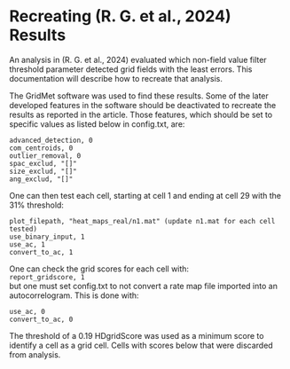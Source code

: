 Recreating (R. G. et al., 2024) Results
=======================================

An analysis in (R. G. et al., 2024) evaluated which non-field value filter threshold parameter detected grid fields with the least errors. This documentation will describe how to recreate that analysis.

The GridMet software was used to find these results. Some of the later developed features in the software should be deactivated to recreate the results as reported in the article. Those features, which should be set to specific values as listed below in config.txt, are:

```
advanced_detection, 0
com_centroids, 0
outlier_removal, 0
spac_exclud, "[]"
size_exclud, "[]"
ang_exclud, "[]"
```

One can then test each cell, starting at cell 1 and ending at cell 29 with the 31% threshold:
```
plot_filepath, "heat_maps_real/n1.mat" (update n1.mat for each cell tested)
use_binary_input, 1
use_ac, 1
convert_to_ac, 1
```

One can check the grid scores for each cell with:
<br>`report_gridscore, 1`
<br>but one must set config.txt to not convert a rate map file imported into an autocorrelogram.
This is done with:
```
use_ac, 0
convert_to_ac, 0
```
The threshold of a 0.19 HDgridScore was used as a minimum score to identify a cell as a grid cell. Cells with scores below that were discarded from analysis.